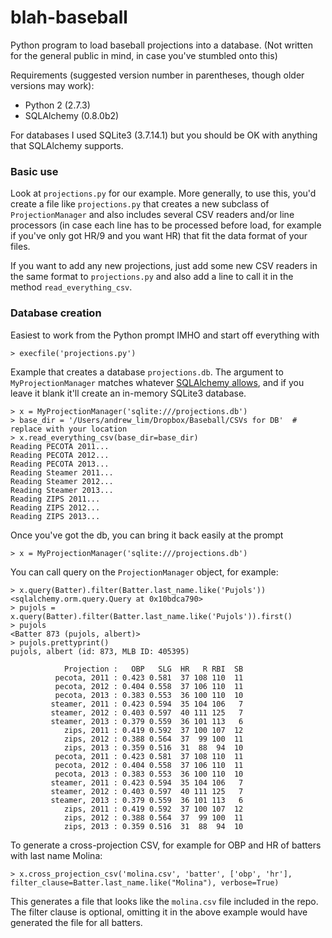
# blah-baseball

Python program to load baseball projections into a database. (Not written for the general public in mind, in case you've stumbled onto this)

Requirements (suggested version number in parentheses, though older versions may work): 

- Python 2 (2.7.3)
- SQLAlchemy (0.8.0b2)

For databases I used SQLite3 (3.7.14.1) but you should be OK with anything that SQLAlchemy supports. 

### Basic use

Look at `projections.py` for our example. More generally, to use this, you'd create a file like `projections.py` that creates a new subclass of `ProjectionManager` and also includes several CSV readers and/or line processors (in case each line has to be processed before load, for example if you've only got HR/9 and you want HR) that fit the data format of your files. 

If you want to add any new projections, just add some new CSV readers in the same format to `projections.py` and also add a line to call it in the method `read_everything_csv`. 

### Database creation

Easiest to work from the Python prompt IMHO and start off everything with

    > execfile('projections.py')

Example that creates a database `projections.db`. The argument to `MyProjectionManager` matches whatever [SQLAlchemy allows](http://docs.sqlalchemy.org/en/rel_0_8/core/engines.html), and if you leave it blank it'll create an in-memory SQLite3 database. 

    > x = MyProjectionManager('sqlite:///projections.db')
    > base_dir = '/Users/andrew_lim/Dropbox/Baseball/CSVs for DB'  # replace with your location
    > x.read_everything_csv(base_dir=base_dir)
    Reading PECOTA 2011...
    Reading PECOTA 2012...
    Reading PECOTA 2013...
    Reading Steamer 2011...
    Reading Steamer 2012...
    Reading Steamer 2013...
    Reading ZIPS 2011...
    Reading ZIPS 2012...
    Reading ZIPS 2013...

Once you've got the db, you can bring it back easily at the prompt

    > x = MyProjectionManager('sqlite:///projections.db')

You can call query on the `ProjectionManager` object, for example:

    > x.query(Batter).filter(Batter.last_name.like('Pujols'))
    <sqlalchemy.orm.query.Query at 0x10bdca790>
    > pujols = x.query(Batter).filter(Batter.last_name.like('Pujols')).first()
    > pujols
    <Batter 873 (pujols, albert)>
    > pujols.prettyprint()
    pujols, albert (id: 873, MLB ID: 405395)

                Projection :   OBP   SLG  HR   R RBI  SB
              pecota, 2011 : 0.423 0.581  37 108 110  11
              pecota, 2012 : 0.404 0.558  37 106 110  11
              pecota, 2013 : 0.383 0.553  36 100 110  10
             steamer, 2011 : 0.423 0.594  35 104 106   7
             steamer, 2012 : 0.403 0.597  40 111 125   7
             steamer, 2013 : 0.379 0.559  36 101 113   6
                zips, 2011 : 0.419 0.592  37 100 107  12
                zips, 2012 : 0.388 0.564  37  99 100  11
                zips, 2013 : 0.359 0.516  31  88  94  10
              pecota, 2011 : 0.423 0.581  37 108 110  11
              pecota, 2012 : 0.404 0.558  37 106 110  11
              pecota, 2013 : 0.383 0.553  36 100 110  10
             steamer, 2011 : 0.423 0.594  35 104 106   7
             steamer, 2012 : 0.403 0.597  40 111 125   7
             steamer, 2013 : 0.379 0.559  36 101 113   6
                zips, 2011 : 0.419 0.592  37 100 107  12
                zips, 2012 : 0.388 0.564  37  99 100  11
                zips, 2013 : 0.359 0.516  31  88  94  10

To generate a cross-projection CSV, for example for OBP and HR of batters with last name Molina: 

    > x.cross_projection_csv('molina.csv', 'batter', ['obp', 'hr'], filter_clause=Batter.last_name.like("Molina"), verbose=True)

This generates a file that looks like the `molina.csv` file included in the repo. The filter clause is optional, omitting it in the above example would have generated the file for all batters. 